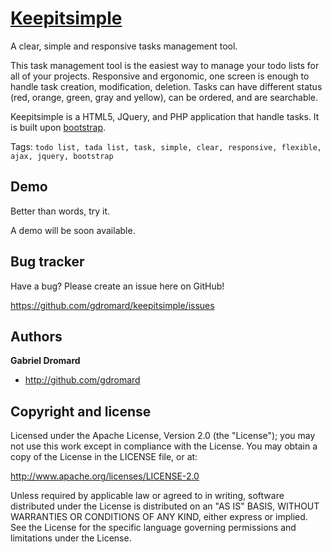 [Keepitsimple](http://gdromard.github.com/keepitsimple)
==============

A clear, simple and responsive tasks management tool.


This task management tool is the easiest way to manage your todo lists for all of your projects. 
Responsive and ergonomic, one screen is enough to handle task creation, modification, deletion. 
Tasks can have different status (red, orange, green, gray and yellow), can be ordered, and are searchable.

Keepitsimple is a HTML5, JQuery, and PHP application that handle tasks. 
It is built upon [bootstrap](http://twitter.github.com/bootstrap).

Tags: 
`todo list, tada list, task, simple, clear, responsive, flexible, ajax, jquery, bootstrap`

Demo
----

Better than words, try it.

A demo will be soon available.


Bug tracker
-----------

Have a bug? Please create an issue here on GitHub!

https://github.com/gdromard/keepitsimple/issues


Authors
-------

**Gabriel Dromard**

+ http://github.com/gdromard



Copyright and license
---------------------

Licensed under the Apache License, Version 2.0 (the "License");
you may not use this work except in compliance with the License.
You may obtain a copy of the License in the LICENSE file, or at:

   http://www.apache.org/licenses/LICENSE-2.0

Unless required by applicable law or agreed to in writing, software
distributed under the License is distributed on an "AS IS" BASIS,
WITHOUT WARRANTIES OR CONDITIONS OF ANY KIND, either express or implied.
See the License for the specific language governing permissions and
limitations under the License.